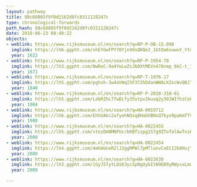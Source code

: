 ```yaml
---
layout: pathway
title: 88c68805f9f0d2162d8fc8311128247c
type: chronological-forwards
path_hash: 88c68805f9f0d2162d8fc8311128247c
date: 2018-06-23 08:40:22
objects:
- weblink: https://www.rijksmuseum.nl/en/search?q=RP-P-OB-15.098
  imglink: https://lh6.ggpht.com/vhEYGwFPY78Yjn9dsQKQeJ_1GtQa6suwuY_YtmxcZDxoYgnkPa0msLIp8ADrRo1KiV1I9Twd4ZzDPagrsODb2R-vKM4=s200
  year: 1622
- weblink: https://www.rijksmuseum.nl/en/search?q=RP-P-1954-70
  imglink: https://lh3.ggpht.com/NwRoC-9a4YwLwZsJkDXtMEVn476nmp_6kC-t_7daxXPxZ8Wd7emoTRNn7hpRPWSuq6AgwSS88U1EAhrEbb3t_coEYA=s200
  year: 1671
- weblink: https://www.rijksmuseum.nl/en/search?q=RP-T-1976-17
  imglink: https://lh5.ggpht.com/pghsh-3w4aVWqI5F372hDdanWWAcXZxcWvQBJT4BKSRcjDlUe1VQTnV90i6tgOj13YZA5hDLniHN_kkbCtikgGReHsQ=s200
  year: 1840
- weblink: https://www.rijksmuseum.nl/en/search?q=RP-P-2010-310-61
  imglink: https://lh5.ggpht.com/LebRZhLTfwDLfy35stpv2kuuq2y3OJWIfhzCoFnksLTKW7oPtYAz-Z707PmJJMqJbOxQ0srQ56KVAUrRt94graHYWsrB=s200
  year: 1904
- weblink: https://www.rijksmuseum.nl/en/search?q=HA-0019712
  imglink: https://lh6.ggpht.com/EhhUAkc2afyehNOsq8HabVBNsQ7kyx9paKmTT94_bg_ssdb7hY29iJAcurB4SSpJqgOhmtCu-p_OZExeS28U-hp7f8Q=s200
  year: 1998
- weblink: https://www.rijksmuseum.nl/en/search?q=HA-0022455
  imglink: https://lh5.ggpht.com/vtezDmNMNFUcrbKBfzzpg157g9ZToTolAwTxsH1wgFQFj5xZkNM56vZ1HUA8AKsVkQMg1xZt3bNuLJQOWHOjg4Yb870=s200
  year: 2009
- weblink: https://www.rijksmuseum.nl/en/search?q=HA-0022454
  imglink: https://lh4.ggpht.com/4mhAUneR2lJ2ggMPWl7pMTlunvCxECI2b8HujYaOUza17Z7xhL2-jkbCv7lkfKsADzEysNClcakIpraiJgkQQdX3AbE=s200
  year: 2009
- weblink: https://www.rijksmuseum.nl/en/search?q=HA-0022630
  imglink: https://lh3.ggpht.com/1GyJS7ytLQiK3yc5pNgUybItN9EB9yRWysxLmwbQHA_YPq5z2c3w0uZtcOsy3jkuB7GFoDc_OnC6BBsiPzgtRad1Gg=s200
  year: 2009

---
```

